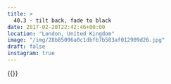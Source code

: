 ```yaml
---
title: >
  40.3 - tilt back, fade to black
date: 2017-02-20T22:42:46+00:00
location: "London, United Kingdom"
image: "/img/28b85096a0c1dbfb7b583af012909d26.jpg"
draft: false
instagram: true
---
```


{{<photo src="/img/28b85096a0c1dbfb7b583af012909d26.jpg">}}
